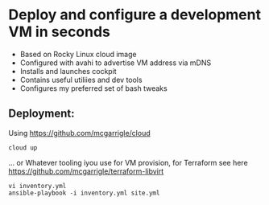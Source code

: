 # Deploy and configure a development VM in seconds

* Based on Rocky Linux cloud image
* Configured with avahi to advertise VM address via mDNS
* Installs and launches cockpit
* Contains useful utiliies and dev tools
* Configures my preferred set of bash tweaks

## Deployment:

Using https://github.com/mcgarrigle/cloud
```
cloud up
```
... or Whatever tooling iyou use for VM provision, for Terraform see here https://github.com/mcgarrigle/terraform-libvirt
```
vi inventory.yml
ansible-playbook -i inventory.yml site.yml
```
